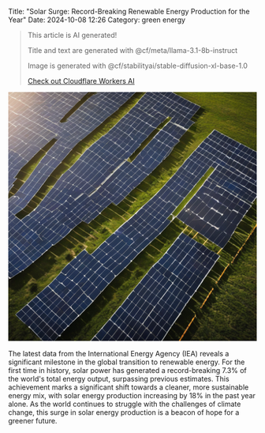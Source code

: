 Title: "Solar Surge: Record-Breaking Renewable Energy Production for the Year"
Date: 2024-10-08 12:26
Category: green energy

> This article is AI generated!
> 
> Title and text are generated with @cf/meta/llama-3.1-8b-instruct
> 
> Image is generated with @cf/stabilityai/stable-diffusion-xl-base-1.0
> 
> [Check out Cloudflare Workers AI](https://developers.cloudflare.com/workers-ai/models/)


![Alt Text](images/2024-10-08-solar-surge-record-breaking-renewable-energy-production-for-the-year.png)

The latest data from the International Energy Agency (IEA) reveals a significant milestone in the global transition to renewable energy. For the first time in history, solar power has generated a record-breaking 7.3% of the world's total energy output, surpassing previous estimates. This achievement marks a significant shift towards a cleaner, more sustainable energy mix, with solar energy production increasing by 18% in the past year alone. As the world continues to struggle with the challenges of climate change, this surge in solar energy production is a beacon of hope for a greener future.